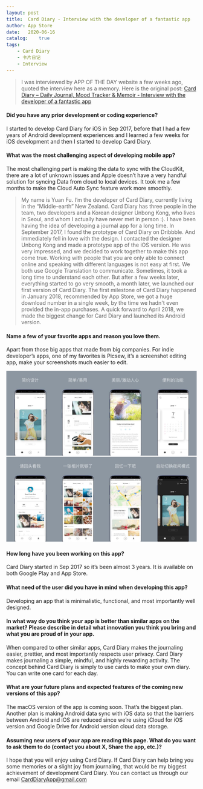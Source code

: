 ```yaml
---
layout: post
title:  Card Diary - Interview with the developer of a fantastic app
author: App Store
date:   2020-06-16
catalog:    true
tags:
    - Card Diary
    - 卡片日记
    - Interview
---
```


> I was interviewed by APP OF THE DAY website a few weeks ago, quoted the interview here as a memory. Here is the original post: [Card Diary – Daily Journal, Mood Tracker & Memoir - Interview with the developer of a fantastic app](https://apps.apple.com/cn/story/id1433996215)

#### Did you have any prior development or coding experience?

I started to develop Card Diary for iOS in Sep 2017, before that I had a few years of Android development experiences and I learned a few weeks for iOS development and then I started to develop Card Diary.

#### What was the most challenging aspect of developing mobile app?

The most challenging part is making the data to sync with the CloudKit, there are a lot of unknown issues and Apple doesn’t have a very handful solution for syncing Data from cloud to local devices. It took me a few months to make the Cloud Auto Sync feature work more smoothly.

> My name is Yuan Fu. I’m the developer of Card Diary, currently living in the “Middle-earth” New Zealand. Card Diary has three people in the team, two developers and a Korean designer Unbong Kong, who lives in Seoul, and whom I actually have never met in person :). I have been having the idea of developing a journal app for a long time. In September 2017, I found the prototype of Card Diary on Dribbble. And immediately fell in love with the design. I contacted the designer Unbong Kong and made a prototype app of the iOS version. He was very impressed, and we decided to work together to make this app come true. Working with people that you are only able to connect online and speaking with different languages is not easy at first. We both use Google Translation to communicate. Sometimes, it took a long time to understand each other. But after a few weeks later, everything started to go very smooth, a month later, we launched our first version of Card Diary. The first milestone of Card Diary happened in January 2018, recommended by App Store, we got a huge download number in a single week, by the time we hadn't even provided the in-app purchases. A quick forward to April 2018, we made the biggest change for Card Diary and launched its Android version.

#### Name a few of your favorite apps and reason you love them.

Apart from those big apps that made from big companies. For indie developer’s apps, one of my favorites is Picsew, it’s a screenshot editing app, make your screenshots much easier to edit.

![](/img/carddiary/zuimei-android-0.jpeg)
![](/img/carddiary/zuimei-android-4.jpeg)

#### How long have you been working on this app?

Card Diary started in Sep 2017 so it’s been almost 3 years. It is available on both Google Play and App Store.

#### What need of the user did you have in mind when developing this app?

Developing an app that is minimalistic, functional, and most importantly well designed.

#### In what way do you think your app is better than similar apps on the market? Please describe in detail what innovation you think you bring and what you are proud of in your app.

When compared to other similar apps, Card Diary makes the journaling easier, prettier, and most importantly respects user privacy. Card Diary makes journaling a simple, mindful, and highly rewarding activity. The concept behind Card Diary is simply to use cards to make your own diary. You can write one card for each day.

#### What are your future plans and expected features of the coming new versions of this app?

The macOS version of the app is coming soon. That’s the biggest plan. Another plan is making Android data sync with iOS data so that the barriers between Android and iOS are reduced since we’re using iCloud for iOS version and Google Drive for Android version cloud data storage.

#### Assuming new users of your app are reading this page. What do you want to ask them to do (contact you about X, Share the app, etc.)?

I hope that you will enjoy using Card Diary. If Card Diary can help bring you some memories or a slight joy from journaling, that would be my biggest achievement of development Card Diary. You can contact us through our email CardDiaryApp@gmail.com
